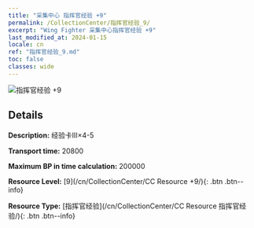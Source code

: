 ```yaml
---
title: "采集中心 指挥官经验 +9"
permalink: /CollectionCenter/指挥官经验_9/
excerpt: "Wing Fighter 采集中心指挥官经验 +9"
last_modified_at: 2024-01-15
locale: cn
ref: "指挥官经验_9.md"
toc: false
classes: wide
---
```



![指挥官经验 +9](/images/cc/CC_指挥官经验_6.png)

## Details

  **Description:** 经验卡III×4-5

  **Transport time:** 20800

  **Maximum BP in time calculation:** 200000

  **Resource Level:** [9](/cn/CollectionCenter/CC Resource +9/){: .btn .btn--info}

  **Resource Type:** [指挥官经验](/cn/CollectionCenter/CC Resource 指挥官经验/){: .btn .btn--info}

